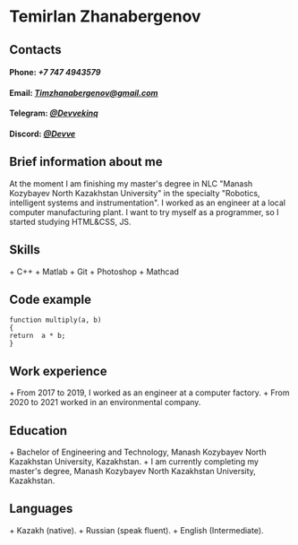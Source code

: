 <h1> <b>Temirlan Zhanabergenov</b></h1>

<h2> <b>Contacts</b></h2>
<h4> Phone: <i>+7 747 4943579</i> </h4>
<h4> Email: <i><a href="mailto:timzhanabergenov@gmail.com">Timzhanabergenov@gmail.com</a></i></h4>
<h4> Telegram: <i><a href="https://t.me/devvekinq">@Devvekinq</a></i></h4>
<h4> Discord: <i><a href="https://discordapp.com/users/759409679469903873/">@Devve</a></i></h4>

<h2><b>Brief information about me</b></h2>
<p> At the moment I am finishing my master's degree in NLC "Manash Kozybayev North Kazakhstan University" in the specialty "Robotics, intelligent systems and instrumentation". I worked as an engineer at a local computer manufacturing plant. I want to try myself as a programmer, so I started studying HTML&CSS, JS. </p>

<h2><b>Skills</b></h2>
+ C++
+ Matlab
+ Git
+ Photoshop
+ Mathcad

<h2><b>Code example</b></h2>

    function multiply(a, b)
    {
    return  a * b;
    }

<h2><b>Work experience</b></h2>
+ From 2017 to 2019, I worked as an engineer at a computer factory.
+ From 2020 to 2021 worked in an environmental company.

<h2><b>Education</b></h2>
+ Bachelor of Engineering and Technology, Manash Kozybayev North Kazakhstan University, Kazakhstan.
+ I am currently completing my master's degree, Manash Kozybayev North Kazakhstan University, Kazakhstan.

<h2><b>Languages</b></h2>
+ Kazakh (native).
+ Russian (speak fluent).
+ English (Intermediate).